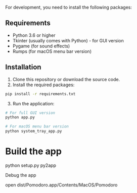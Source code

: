 For development, you need to install the following packages:

## Requirements

- Python 3.6 or higher
- Tkinter (usually comes with Python) - for GUI version
- Pygame (for sound effects)
- Rumps (for macOS menu bar version)

## Installation

1. Clone this repository or download the source code.
2. Install the required packages:

```bash
pip install -r requirements.txt
```

3. Run the application:

```bash
# For full GUI version
python app.py

# For macOS menu bar version
python system_tray_app.py
```


# Build the app

python setup.py py2app

Debug the app

open dist/Pomodoro.app/Contents/MacOS/Pomodoro
